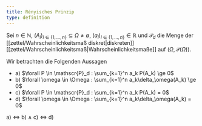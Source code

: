 ```yaml
---
title: Rényisches Prinzip
type: definition
---
```


Sei $n \in \mathbb{N}$, $(A_i)_{i \in \{ 1, \dots, n \}} \subseteq \Omega \ne \emptyset$, $(a_i)_{i \in \{ 1, \dots, n \}} \in \mathbb{R}$ und $\mathscr{P}_d$ die Menge der [[zettel/Wahrscheinlichkeitsmaß diskret|diskreten]] [[zettel/Wahrscheinlichkeitsmaß|Wahrscheinlichkeitsmaße]] auf $(\Omega, \mathcal{P}(\Omega))$.

Wir betrachten die Folgenden Aussagen
- a) $\forall P \in \mathscr{P}_d : \sum_{k=1}^n a_k P(A_k) \ge 0$
- b) $\forall \omega \in \Omega : \sum_{k=1}^n a_k\delta_\omega(A_k) \ge 0$
- c) $\forall P \in \mathscr{P}_d : \sum_{k=1}^n a_k P(A_k) = 0$
- d) $\forall \omega \in \Omega : \sum_{k=1}^n a_k\delta_\omega(A_k) = 0$

a) $\iff$ b) $\land$ c) $\iff$ d)
